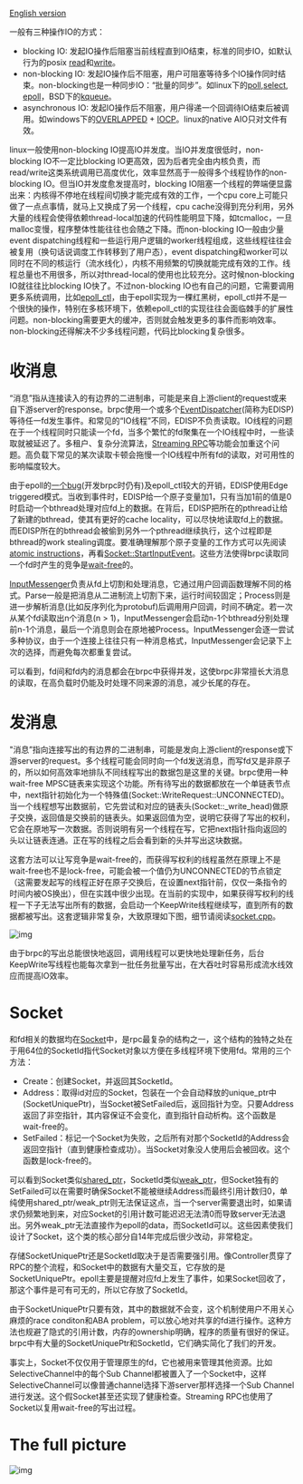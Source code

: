 [English version](../en/io.md)

一般有三种操作IO的方式：

- blocking IO: 发起IO操作后阻塞当前线程直到IO结束，标准的同步IO，如默认行为的posix [read](http://linux.die.net/man/2/read)和[write](http://linux.die.net/man/2/write)。
- non-blocking IO: 发起IO操作后不阻塞，用户可阻塞等待多个IO操作同时结束。non-blocking也是一种同步IO：“批量的同步”。如linux下的[poll](http://linux.die.net/man/2/poll),[select](http://linux.die.net/man/2/select), [epoll](http://linux.die.net/man/4/epoll)，BSD下的[kqueue](https://www.freebsd.org/cgi/man.cgi?query=kqueue&sektion=2)。
- asynchronous IO: 发起IO操作后不阻塞，用户得递一个回调待IO结束后被调用。如windows下的[OVERLAPPED](https://msdn.microsoft.com/en-us/library/windows/desktop/ms684342(v=vs.85).aspx) + [IOCP](https://msdn.microsoft.com/en-us/library/windows/desktop/aa365198(v=vs.85).aspx)。linux的native AIO只对文件有效。

linux一般使用non-blocking IO提高IO并发度。当IO并发度很低时，non-blocking IO不一定比blocking IO更高效，因为后者完全由内核负责，而read/write这类系统调用已高度优化，效率显然高于一般得多个线程协作的non-blocking IO。但当IO并发度愈发提高时，blocking IO阻塞一个线程的弊端便显露出来：内核得不停地在线程间切换才能完成有效的工作，一个cpu core上可能只做了一点点事情，就马上又换成了另一个线程，cpu cache没得到充分利用，另外大量的线程会使得依赖thread-local加速的代码性能明显下降，如tcmalloc，一旦malloc变慢，程序整体性能往往也会随之下降。而non-blocking IO一般由少量event dispatching线程和一些运行用户逻辑的worker线程组成，这些线程往往会被复用（换句话说调度工作转移到了用户态），event dispatching和worker可以同时在不同的核运行（流水线化），内核不用频繁的切换就能完成有效的工作。线程总量也不用很多，所以对thread-local的使用也比较充分。这时候non-blocking IO就往往比blocking IO快了。不过non-blocking IO也有自己的问题，它需要调用更多系统调用，比如[epoll_ctl](http://man7.org/linux/man-pages/man2/epoll_ctl.2.html)，由于epoll实现为一棵红黑树，epoll_ctl并不是一个很快的操作，特别在多核环境下，依赖epoll_ctl的实现往往会面临棘手的扩展性问题。non-blocking需要更大的缓冲，否则就会触发更多的事件而影响效率。non-blocking还得解决不少多线程问题，代码比blocking复杂很多。

# 收消息

“消息”指从连接读入的有边界的二进制串，可能是来自上游client的request或来自下游server的response。brpc使用一个或多个[EventDispatcher](https://github.com/brpc/brpc/blob/master/src/brpc/event_dispatcher.h)(简称为EDISP)等待任一fd发生事件。和常见的“IO线程”不同，EDISP不负责读取。IO线程的问题在于一个线程同时只能读一个fd，当多个繁忙的fd聚集在一个IO线程中时，一些读取就被延迟了。多租户、复杂分流算法，[Streaming RPC](streaming_rpc.md)等功能会加重这个问题。高负载下常见的某次读取卡顿会拖慢一个IO线程中所有fd的读取，对可用性的影响幅度较大。

由于epoll的[一个bug](https://patchwork.kernel.org/patch/1970231/)(开发brpc时仍有)及epoll_ctl较大的开销，EDISP使用Edge triggered模式。当收到事件时，EDISP给一个原子变量加1，只有当加1前的值是0时启动一个bthread处理对应fd上的数据。在背后，EDISP把所在的pthread让给了新建的bthread，使其有更好的cache locality，可以尽快地读取fd上的数据。而EDISP所在的bthread会被偷到另外一个pthread继续执行，这个过程即是bthread的work stealing调度。要准确理解那个原子变量的工作方式可以先阅读[atomic instructions](atomic_instructions.md)，再看[Socket::StartInputEvent](https://github.com/brpc/brpc/blob/master/src/brpc/socket.cpp)。这些方法使得brpc读取同一个fd时产生的竞争是[wait-free](http://en.wikipedia.org/wiki/Non-blocking_algorithm#Wait-freedom)的。

[InputMessenger](https://github.com/brpc/brpc/blob/master/src/brpc/input_messenger.h)负责从fd上切割和处理消息，它通过用户回调函数理解不同的格式。Parse一般是把消息从二进制流上切割下来，运行时间较固定；Process则是进一步解析消息(比如反序列化为protobuf)后调用用户回调，时间不确定。若一次从某个fd读取出n个消息(n > 1)，InputMessenger会启动n-1个bthread分别处理前n-1个消息，最后一个消息则会在原地被Process。InputMessenger会逐一尝试多种协议，由于一个连接上往往只有一种消息格式，InputMessenger会记录下上次的选择，而避免每次都重复尝试。

可以看到，fd间和fd内的消息都会在brpc中获得并发，这使brpc非常擅长大消息的读取，在高负载时仍能及时处理不同来源的消息，减少长尾的存在。

# 发消息

"消息”指向连接写出的有边界的二进制串，可能是发向上游client的response或下游server的request。多个线程可能会同时向一个fd发送消息，而写fd又是非原子的，所以如何高效率地排队不同线程写出的数据包是这里的关键。brpc使用一种wait-free MPSC链表来实现这个功能。所有待写出的数据都放在一个单链表节点中，next指针初始化为一个特殊值(Socket::WriteRequest::UNCONNECTED)。当一个线程想写出数据前，它先尝试和对应的链表头(Socket::_write_head)做原子交换，返回值是交换前的链表头。如果返回值为空，说明它获得了写出的权利，它会在原地写一次数据。否则说明有另一个线程在写，它把next指针指向返回的头以让链表连通。正在写的线程之后会看到新的头并写出这块数据。

这套方法可以让写竞争是wait-free的，而获得写权利的线程虽然在原理上不是wait-free也不是lock-free，可能会被一个值仍为UNCONNECTED的节点锁定（这需要发起写的线程正好在原子交换后，在设置next指针前，仅仅一条指令的时间内被OS换出），但在实践中很少出现。在当前的实现中，如果获得写权利的线程一下子无法写出所有的数据，会启动一个KeepWrite线程继续写，直到所有的数据都被写出。这套逻辑非常复杂，大致原理如下图，细节请阅读[socket.cpp](https://github.com/brpc/brpc/blob/master/src/brpc/socket.cpp)。

![img](../images/write.png)

由于brpc的写出总能很快地返回，调用线程可以更快地处理新任务，后台KeepWrite写线程也能每次拿到一批任务批量写出，在大吞吐时容易形成流水线效应而提高IO效率。

# Socket

和fd相关的数据均在[Socket](https://github.com/brpc/brpc/blob/master/src/brpc/socket.h)中，是rpc最复杂的结构之一，这个结构的独特之处在于用64位的SocketId指代Socket对象以方便在多线程环境下使用fd。常用的三个方法：

- Create：创建Socket，并返回其SocketId。
- Address：取得id对应的Socket，包装在一个会自动释放的unique_ptr中(SocketUniquePtr)，当Socket被SetFailed后，返回指针为空。只要Address返回了非空指针，其内容保证不会变化，直到指针自动析构。这个函数是wait-free的。
- SetFailed：标记一个Socket为失败，之后所有对那个SocketId的Address会返回空指针（直到健康检查成功）。当Socket对象没人使用后会被回收。这个函数是lock-free的。

可以看到Socket类似[shared_ptr](http://en.cppreference.com/w/cpp/memory/shared_ptr)，SocketId类似[weak_ptr](http://en.cppreference.com/w/cpp/memory/weak_ptr)，但Socket独有的SetFailed可以在需要时确保Socket不能被继续Address而最终引用计数归0，单纯使用shared_ptr/weak_ptr则无法保证这点，当一个server需要退出时，如果请求仍频繁地到来，对应Socket的引用计数可能迟迟无法清0而导致server无法退出。另外weak_ptr无法直接作为epoll的data，而SocketId可以。这些因素使我们设计了Socket，这个类的核心部分自14年完成后很少改动，非常稳定。

存储SocketUniquePtr还是SocketId取决于是否需要强引用。像Controller贯穿了RPC的整个流程，和Socket中的数据有大量交互，它存放的是SocketUniquePtr。epoll主要是提醒对应fd上发生了事件，如果Socket回收了，那这个事件是可有可无的，所以它存放了SocketId。

由于SocketUniquePtr只要有效，其中的数据就不会变，这个机制使用户不用关心麻烦的race conditon和ABA problem，可以放心地对共享的fd进行操作。这种方法也规避了隐式的引用计数，内存的ownership明确，程序的质量有很好的保证。brpc中有大量的SocketUniquePtr和SocketId，它们确实简化了我们的开发。

事实上，Socket不仅仅用于管理原生的fd，它也被用来管理其他资源。比如SelectiveChannel中的每个Sub Channel都被置入了一个Socket中，这样SelectiveChannel可以像普通channel选择下游server那样选择一个Sub Channel进行发送。这个假Socket甚至还实现了健康检查。Streaming RPC也使用了Socket以复用wait-free的写出过程。

# The full picture

![img](../images/rpc_flow.png)
